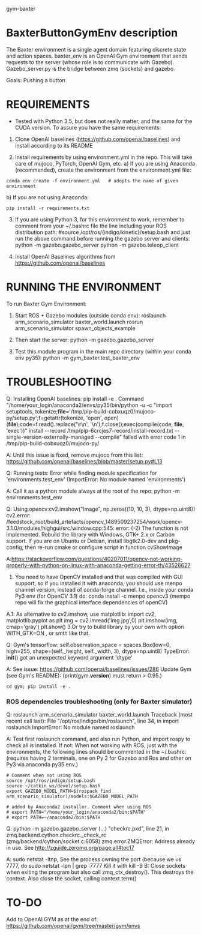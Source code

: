gym-baxter

# BaxterButtonGymEnv description
The Baxter environment is a single agent domain featuring discrete state and action spaces. baxter_env is an OpenAI Gym environment that sends requests to the server (whose role is to communicate with Gazebo). Gazebo_server.py is the bridge between zmq (sockets) and gazebo.

Goals: Pushing a button


# REQUIREMENTS
* Tested with Python 3.5, but does not really matter, and the same for the CUDA version. To
assure you have the same requirements:

1) Clone OpenAI baselines (https://github.com/openai/baselines) and install according to its README


2) Install requirements by using environment.yml in the repo. This will take care of mujoco, PyTorch, OpenAI Gym, etc.
a) If you are using Anaconda (recommended), create the environment from the environment.yml file:   
```
conda env create -f environment.yml   # adopts the name of given environment
```

b) If you are not using Anaconda:
```
pip install -r requirements.txt
```

3) If you are using Python 3, for this environment to work, remember to comment from your ~/.bashrc file the line including your ROS distribution path:
#source /opt/ros/{indigo/kinetic}/setup.bash
and just run the above command before running the gazebo server and clients:
python -m gazebo.gazebo_server
python -m gazebo.teleop_client


4) Install OpenAI Baselines algorithms from https://github.com/openai/baselines


# RUNNING THE ENVIRONMENT
To run Baxter Gym Environment:
1) Start ROS + Gazebo modules (outside conda env):
roslaunch arm_scenario_simulator baxter_world.launch
rosrun arm_scenario_simulator spawn_objects_example

2) Then start the server:
python -m gazebo.gazebo_server

3) Test this module program in the main repo directory (within your conda env py35):
python -m gym_baxter.test_baxter_env



# TROUBLESHOOTING

Q: Installing OpenAI baselines:
pip install -e .
Command "/home/your_login/anaconda2/envs/py35/bin/python -u -c "import setuptools, tokenize;__file__='/tmp/pip-build-cobxuqz0/mujoco-py/setup.py';f=getattr(tokenize, 'open', open)(__file__);code=f.read().replace('\r\n', '\n');f.close();exec(compile(code, __file__, 'exec'))" install --record /tmp/pip-6crcjes7-record/install-record.txt --single-version-externally-managed --compile" failed with error code 1 in /tmp/pip-build-cobxuqz0/mujoco-py/

A: Until this issue is fixed, remove mujoco from this list:
https://github.com/openai/baselines/blob/master/setup.py#L13

Q: Running tests:  Error while finding module specification for 'environments.test_env' (ImportError: No module named 'environments')

A: Call it as a python module always at the root of the repo:
python -m environments.test_env


Q: Using opencv:cv2.imshow("Image", np.zeros((10, 10, 3), dtype=np.uint8))
cv2.error: /feedstock_root/build_artefacts/opencv_1489509237254/work/opencv-3.1.0/modules/highgui/src/window.cpp:545: error: (-2) The function is not implemented. Rebuild the library with Windows, GTK+ 2.x or Carbon support. If you are on Ubuntu or Debian, install libgtk2.0-dev and pkg-config, then re-run cmake or configure script in function cvShowImage

A:https://stackoverflow.com/questions/40207011/opencv-not-working-properly-with-python-on-linux-with-anaconda-getting-error-th/43526627
1. You need to have OpenCV installed and that was compiled with GUI support, so if you installed it with anaconda, you should use menpo channel version, instead of conda-forge channel. I.e., inside your conda Py3 env (for OpenCV 3.1) do:
conda install -c menpo opencv3
(mempo repo will fix the graphical interface dependencies of openCV)

A.1: As alternative to cv2.imshow, use matplotlib:
import cv2, matplotlib.pyplot as plt
img = cv2.imread('img.jpg',0)
plt.imshow(img, cmap='gray')
plt.show()
3.Or try to build library by your own with option WITH_GTK=ON , or smth like that.

Q: Gym's tensorflow:
self.observation_space = spaces.Box(low=0, high=255, shape=(self._height, self._width, 3), dtype=np.uint8)
TypeError: __init__() got an unexpected keyword argument 'dtype'

A: See issue: https://github.com/openai/baselines/issues/286  Update Gym (see Gym's README):  (print(gym.__version__) must return > 0.95.)
```
cd gym; pip install -e .
```




### ROS dependencies troubleshooting (only for Baxter simulator)

Q: roslaunch arm_scenario_simulator baxter_world.launch
Traceback (most recent call last):
  File "/opt/ros/indigo/bin/roslaunch", line 34, in <module>
    import roslaunch
ImportError: No module named roslaunch

A: Test first roslaunch command, and also run Python, and import rospy to check all is installed. If not: When not working with ROS, just with the environments, the following lines should be commented in the ~/.bashrc: (requires having 2 terminals, one on Py 2 for Gazebo and Ros and other on Py3 via anaconda py35 env.)
```
# Comment when not using ROS
source /opt/ros/indigo/setup.bash
source ~/catkin_ws/devel/setup.bash
export GAZEBO_MODEL_PATH=$(rospack find arm_scenario_simulator)/models:$GAZEBO_MODEL_PATH

# added by Anaconda2 installer. Comment when using ROS
# export PATH="/home/your_login/anaconda2/bin:$PATH"
# export PATH=~/anaconda2/bin:$PATH
```

Q:  python -m gazebo.gazebo_server
(...) "checkrc.pxd", line 21, in zmq.backend.cython.checkrc._check_rc (zmq/backend/cython/socket.c:6058)
zmq.error.ZMQError: Address already in use. See http://zguide.zeromq.org/page:all#toc17

A: sudo netstat -ltnp, See the process owning the port (because we us 7777, do
   sudo netstat -lpn | grep :7777
 Kill it with kill -9 <pid>
B: Close sockets when exiting the program but also call zmq_ctx_destroy(). This destroys the context. Also close the socket, calling context.term()


# TO-DO
Add to OpenAI GYM as at the end of:
https://github.com/openai/gym/tree/master/gym/envs
